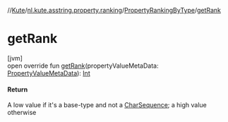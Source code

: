 //[Kute](../../../index.md)/[nl.kute.asstring.property.ranking](../index.md)/[PropertyRankingByType](index.md)/[getRank](get-rank.md)

# getRank

[jvm]\
open override fun [getRank](get-rank.md)(propertyValueMetaData: [PropertyValueMetaData](../../nl.kute.asstring.property.meta/-property-value-meta-data/index.md)): [Int](https://kotlinlang.org/api/latest/jvm/stdlib/kotlin/-int/index.html)

#### Return

A low value if it's a base-type and not a [CharSequence](https://kotlinlang.org/api/latest/jvm/stdlib/kotlin/-char-sequence/index.html); a high value otherwise
